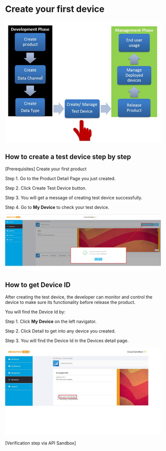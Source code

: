 # Create your first device

![](https://raw.githubusercontent.com/Mediatek-Cloud/MCS/master/graphics/CreateTestDevice.JPG)

## How to create a test device step by step

[Prerequisites] Create your first product

Step 1. Go to the Product Detail Page you just created.

Step 2. Click Create Test Device button.

Step 3. You will get a message of creating test device successfully.

Step 4. Go to **My Device** to check your test device.

![](https://raw.githubusercontent.com/Mediatek-Cloud/MCS/master/graphics/TestDevice.JPG)

## How to get Device ID



After creating the test device, the developer can monitor and control the device to make sure its functionality before release the product.

You will find the Device Id by:

Step 1. Click **My Device** on the left navigator.

Step 2. Click Detail to get into any device you created.

Step 3. You will find the Device Id in the Devices detail page.

![](https://raw.githubusercontent.com/Mediatek-Cloud/MCS/master/graphics/DeviceId.JPG)

[Verification step via API Sandbox]


